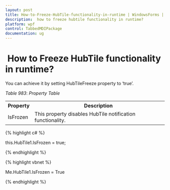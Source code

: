 ```yaml
---
layout: post
title: How-to-Freeze-HubTile-functionality-in-runtime | WindowsForms | Syncfusion
description:  how to freeze hubtile functionality in runtime?
platform: wpf
control: TabbedMDIPackage
documentation: ug
---
```


#  How to Freeze HubTile functionality in runtime?

You can achieve it by setting HubTileFreeze property to ‘true’.

_Table_ _983_: _Property Table_

<table>
<tr>
<th>
Property</th><th>
Description</td></tr>
<tr>
<td>
IsFrozen</td><td>
This property disables HubTile notification functionality.</td></tr>
</table>


{% highlight c# %}

this.HubTile1.IsFrozen = true;


{% endhighlight %}


{% highlight vbnet %}

Me.HubTile1.IsFrozen = True

{% endhighlight %}



